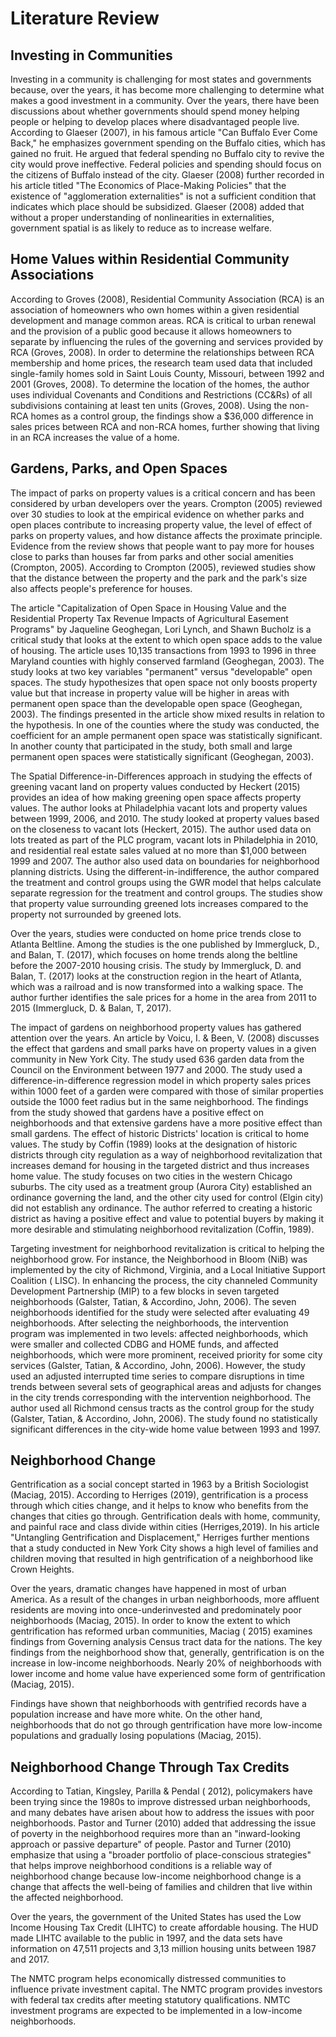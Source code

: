 # Literature Review

## Investing in Communities

Investing in a community is challenging for most states and governments because, over the years, it has become more challenging to determine what makes a good investment in a community. Over the years, there have been discussions about whether governments should spend money helping people or helping to develop places where disadvantaged people live. According to Glaeser (2007), in his famous article "Can Buffalo Ever Come Back," he emphasizes government spending on the Buffalo cities, which has gained no fruit. He argued that federal spending no Buffalo city to revive the city would prove ineffective. Federal policies and spending should focus on the citizens of Buffalo instead of the city. Glaeser (2008) further recorded in his article titled "The Economics of Place-Making Policies" that the existence of "agglomeration externalities" is not a sufficient condition that indicates which place should be subsidized. Glaeser (2008) added that without a proper understanding of nonlinearities in externalities, government spatial is as likely to reduce as to increase welfare.

## Home Values within Residential Community Associations

According to Groves (2008), Residential Community Association (RCA) is an association of homeowners who own homes within a given residential development and manage common areas. RCA is critical to urban renewal and the provision of a public good because it allows homeowners to separate by influencing the rules of the governing and services provided by RCA (Groves, 2008).
In order to determine the relationships between RCA membership and home prices, the research team used data that included single-family homes sold in Saint Louis County, Missouri, between 1992 and 2001 (Groves, 2008). To determine the location of the homes, the author uses individual Covenants and Conditions and Restrictions (CC&Rs) of all subdivisions containing at least ten units (Groves, 2008). Using the non-RCA homes as a control group, the findings show a $36,000 difference in sales prices between RCA and non-RCA homes, further showing that living in an RCA increases the value of a home. 

## Gardens, Parks, and Open Spaces

The impact of parks on property values is a critical concern and has been considered by urban developers over the years. Crompton (2005) reviewed over 30 studies to look at the empirical evidence on whether parks and open places contribute to increasing property value, the level of effect of parks on property values, and how distance affects the proximate principle. Evidence from the review shows that people want to pay more for houses close to parks than houses far from parks and other social amenities (Crompton, 2005). According to Crompton (2005), reviewed studies show that the distance between the property and the park and the park's size also affects people's preference for houses.

The article "Capitalization of Open Space in Housing Value and the Residential Property Tax Revenue  Impacts of Agricultural Easement Programs" by Jaqueline Geoghegan, Lori Lynch, and Shawn Bucholz is a critical study that looks at the extent to which open space adds to the value of housing. The article uses 10,135 transactions from 1993 to 1996 in three Maryland counties with highly conserved farmland (Geoghegan, 2003). The study looks at two key variables "permanent" versus "developable" open spaces. The study hypothesizes that open space not only boosts property value but that increase in property value will be higher in areas with permanent open space than the developable open space (Geoghegan, 2003). The findings presented in the article show mixed results in relation to the hypothesis. In one of the counties where the study was conducted, the coefficient for an ample permanent open space was statistically significant. In another county that participated in the study, both small and large permanent open spaces were statistically significant (Geoghegan, 2003).

The Spatial Difference-in-Differences approach in studying the effects of greening vacant land on property values conducted by Heckert (2015) provides an idea of how making greening open space affects property values. The author looks at Philadelphia vacant lots and property values between 1999, 2006, and 2010. The study looked at property values based on the closeness to vacant lots (Heckert, 2015). The author used data on lots treated as part of the PLC program, vacant lots in Philadelphia in 2010, and residential real estate sales valued at no more than $1,000 between 1999 and 2007. The author also used data on boundaries for neighborhood planning districts. Using the different-in-indifference, the author compared the treatment and control groups using the GWR model that helps calculate separate regression for the treatment and control groups. The studies show that property value surrounding greened lots increases compared to the property not surrounded by greened lots.

Over the years, studies were conducted on home price trends close to Atlanta Beltline. Among the studies is the one published by Immergluck, D., and Balan, T. (2017), which focuses on home trends along the beltline before the 2007-2010 housing crisis. The study by Immergluck, D. and Balan, T. (2017) looks at the construction region in the heart of Atlanta, which was a railroad and is now transformed into a walking space. The author further identifies the sale prices for a home in the area from 2011 to 2015 (Immergluck, D. & Balan, T, 2017). 

The impact of gardens on neighborhood property values has gathered attention over the years. An article by Voicu, I. & Been, V. (2008) discusses the effect that gardens and small parks have on property values in a given community in New York City. The study used 636 garden data from the Council on the Environment between 1977 and 2000. The study used a difference-in-difference regression model in which property sales prices within 1000 feet of a garden were compared with those of similar properties outside the 1000 feet radius but in the same neighborhood. The findings from the study showed that gardens have a positive effect on neighborhoods and that extensive gardens have a more positive effect than small gardens.
The effect of historic Districts' location is critical to home values. The study by Coffin (1989) looks at the designation of historic districts through city regulation as a way of neighborhood revitalization that increases demand for housing in the targeted district and thus increases home value. The study focuses on two cities in the western Chicago suburbs. The city used as a treatment group (Aurora City) established an ordinance governing the land, and the other city used for control (Elgin city) did not establish any ordinance. The author referred to creating a historic district as having a positive effect and value to potential buyers by making it more desirable and stimulating neighborhood revitalization (Coffin, 1989).

Targeting investment for neighborhood revitalization is critical to helping the neighborhood grow. For instance, the Neighborhood in Bloom (NiB) was implemented by the city of Richmond, Virginia, and a Local Initiative Support Coalition ( LISC). In enhancing the process, the city channeled Community Development Partnership (MIP) to a few blocks in seven targeted neighborhoods (Galster, Tatian,  & Accordino, John, 2006). The seven neighborhoods identified for the study were selected after evaluating 49 neighborhoods. After selecting the neighborhoods, the intervention program was implemented in two levels: affected neighborhoods, which were smaller and collected CDBG and HOME funds, and affected neighborhoods, which were more prominent, received priority for some city services (Galster, Tatian,  & Accordino, John, 2006). However, the study used an adjusted interrupted time series to compare disruptions in time trends between several sets of geographical areas and adjusts for changes in the city trends corresponding with the intervention neighborhood. The author used all Richmond census tracts as the control group for the study (Galster, Tatian,  & Accordino, John, 2006). The study found no statistically significant differences in the city-wide home value between 1993 and 1997.

## Neighborhood Change

Gentrification as a social concept started in 1963 by a British Sociologist  (Maciag, 2015). According to Herriges (2019), gentrification is a process through which cities change, and it helps to know who benefits from the changes that cities go through. Gentrification deals with home, community, and painful race and class divide within cities (Herriges,2019). In his article "Untangling Gentrification and Displacement," Herriges further mentions that a study conducted in New York City shows a high level of families and children moving that resulted in high gentrification of a neighborhood like Crown Heights.

Over the years, dramatic changes have happened in most of urban America. As a result of the changes in urban neighborhoods, more affluent residents are moving into once-underinvested and predominately poor neighborhoods (Maciag, 2015). In order to know the extent to which gentrification has reformed urban communities, Maciag ( 2015) examines findings from Governing analysis Census tract data for the nations. The key findings from the neighborhood show that, generally, gentrification is on the increase in low-income neighborhoods. Nearly 20% of neighborhoods with lower income and home value have experienced some form of gentrification (Maciag, 2015).

Findings have shown that neighborhoods with gentrified records have a population increase and have more white. On the other hand, neighborhoods that do not go through gentrification have more low-income populations and gradually losing populations (Maciag, 2015).

## Neighborhood Change Through Tax Credits	

According to Tatian, Kingsley, Parilla & Pendal ( 2012), policymakers have been trying since the 1980s to improve distressed urban neighborhoods, and many debates have arisen about how to address the issues with poor neighborhoods. Pastor and Turner (2010) added that addressing the issue of poverty in the neighborhood requires more than an "inward-looking approach or passive departure" of people. Pastor and Turner (2010) emphasize that using a "broader portfolio of place-conscious strategies" that helps improve neighborhood conditions is a reliable way of neighborhood change because low-income neighborhood change is a change that affects the well-being of families and children that live within the affected neighborhood.
	
Over the years, the government of the United States has used the Low Income Housing Tax Credit (LIHTC) to create affordable housing. The HUD made LIHTC available to the public in 1997, and the data sets have information on 47,511 projects and 3,13 million housing units between 1987 and 2017.

The NMTC program helps economically distressed communities to influence private investment capital. The NMTC program provides investors with federal tax credits after meeting statutory qualifications. NMTC investment programs are expected to be implemented in a low-income neighborhoods.
